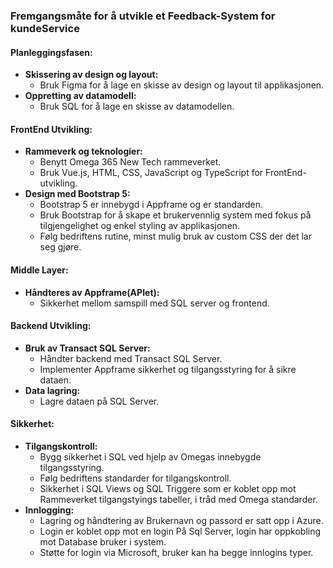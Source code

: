 ### Fremgangsmåte for å utvikle et Feedback-System for kundeService

#### Planleggingsfasen:

- **Skissering av design og layout:**
  - Bruk Figma for å lage en skisse av design og layout til applikasjonen.
- **Oppretting av datamodell:**
  - Bruk SQL for å lage en skisse av datamodellen.

#### FrontEnd Utvikling:

- **Rammeverk og teknologier:**
  - Benytt Omega 365 New Tech rammeverket.
  - Bruk Vue.js, HTML, CSS, JavaScript og TypeScript for FrontEnd-utvikling.
- **Design med Bootstrap 5:**
  - Bootstrap 5 er innebygd i Appframe og er standarden.
  - Bruk Bootstrap for å skape et brukervennlig system med fokus på tilgjengelighet og enkel styling av applikasjonen.
  - Følg bedriftens rutine, minst mulig bruk av custom CSS der det lar seg gjøre.

#### Middle Layer:

- **Håndteres av Appframe(APIet):**
  - Sikkerhet mellom samspill med SQL server og frontend.

#### Backend Utvikling:

- **Bruk av Transact SQL Server:**
  - Håndter backend med Transact SQL Server.
  - Implementer Appframe sikkerhet og tilgangsstyring for å sikre dataen.
- **Data lagring:**
  - Lagre dataen på SQL Server.

#### Sikkerhet:

- **Tilgangskontroll:**
  - Bygg sikkerhet i SQL ved hjelp av Omegas innebygde tilgangsstyring.
  - Følg bedriftens standarder for tilgangskontroll.
  - Sikkerhet i SQL Views og SQL Triggere som er koblet opp mot Rammeverket tilgangstyings tabeller, i tråd med Omega standarder.
- **Innlogging:**
  - Lagring og håndtering av Brukernavn og passord er satt opp i Azure.
  - Login er koblet opp mot en login På Sql Server, login har oppkobling mot Database bruker i system.
  - Støtte for login via Microsoft, bruker kan ha begge innlogins typer.
